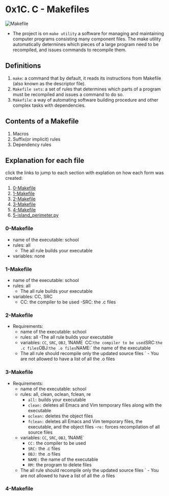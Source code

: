 # 0x1C. C - Makefiles
![Makefile](https://s3.amazonaws.com/intranet-projects-files/holbertonschool-low_level_programming/273/giphy-2.gif)
- The project is on `make utility` a software for managing and maintaining
computer programs consisting many component files. The make utility
automatically determines which pieces of a large program need to be
recompiled, and issues commands to recompile them.
## Definitions
1. `make`: a command that by default, it reads its instructions from Makefile (also known as the descriptor file).
2. `Makefile sets`: a set of rules that determines which parts of a program must be recompiled and issues a command to do so.
3. `Makefile`: a way of automating software building procedure and other
complex tasks with dependencies. 
## Contents of a Makefile
1. Macros
2. Suffix(or implicit)
rules
3. Dependency rules

## Explanation for each file
click the links to jump to each section with explation on how each form was created:
1. [0-Makefile](#0-makefile)
2. [1-Makefile](#1-makefile)
3. [2-Makefile](#2-makefile)
4. [3-Makefile](#3-makefile)
5. [4-Makefile](#4-makefile)
6. [5-island_perimeter.py](#Island-parameter)

### 0-Makefile
- name of the executable: school
- rules: all
	- The all rule builds your executable
- variables: none
### 1-Makefile
- name of the executable: school
- rules: all
	- The all rule builds your executable
- variables: CC, SRC
	- CC: the compiler to be used
	-SRC: the .c files
### 2-Makefile
- Requirements:
	- name of the executable: school
	- rules: all
		-The all rule builds your executable
	- variables: `CC`, `SRC`, `OBJ`, 1NAME`
		`CC:` the compiler to be used
		`SRC:` the .c files
		`OBJ:` the .o files
		`NAME:` the name of the executable
	- The all rule should recompile only the updated source files
`	- You are not allowed to have a list of all the .o files
### 3-Makefile
- Requirements:
	- name of the executable: school
	- rules: all, clean, oclean, fclean, re
		- `all:` builds your executable
		- `clean:` deletes all Emacs and Vim temporary files along with the executable
		- `oclean:` deletes the object files
		- `fclean:` deletes all Emacs and Vim temporary files, the executable, and the object files
		-`re:` forces recompilation of all source files
	- variables: `CC`, `SRC`, `OBJ`, 1NAME`
		- `CC:` the compiler to be used
		- `SRC:` the .c files
		- `OBJ:` the .o files
		- `NAME:` the name of the executable
		- `RM:` the program to delete files
	- The all rule should recompile only the updated source files
`	- You are not allowed to have a list of all the .o files
### 4-Makefile
